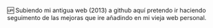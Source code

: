 :up: Subiendo mi antigua web (2013) a github aquí pretendo ir haciendo seguimento de las mejoras que ire añadindo en mi vieja web personal.

